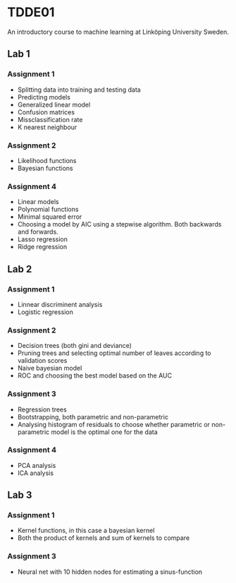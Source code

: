 # TDDE01

An introductory course to machine learning at Linköping University Sweden.

## Lab 1
### Assignment 1
- Splitting data into training and testing data
- Predicting models
- Generalized linear model
- Confusion matrices
- Missclassification rate
- K nearest neighbour

### Assignment 2
- Likelihood functions
- Bayesian functions

### Assignment 4
- Linear models
- Polynomial functions
- Minimal squared error
- Choosing a model by AIC using a stepwise algorithm. Both backwards and forwards.
- Lasso regression
- Ridge regression

## Lab 2
### Assignment 1
- Linnear discriminent analysis
- Logistic regression

### Assignment 2
- Decision trees (both gini and deviance)
- Pruning trees and selecting optimal number of leaves according to validation scores
- Naive bayesian model
- ROC and choosing the best model based on the AUC

### Assignment 3
- Regression trees
- Bootstrapping, both parametric and non-parametric
- Analysing histogram of residuals to choose whether parametric or non-parametric model is the optimal one for the data

### Assignment 4
- PCA analysis
- ICA analysis

## Lab 3
### Assignment 1
- Kernel functions, in this case a bayesian kernel
- Both the product of kernels and sum of kernels to compare

### Assignment 3
- Neural net with 10 hidden nodes for estimating a sinus-function
